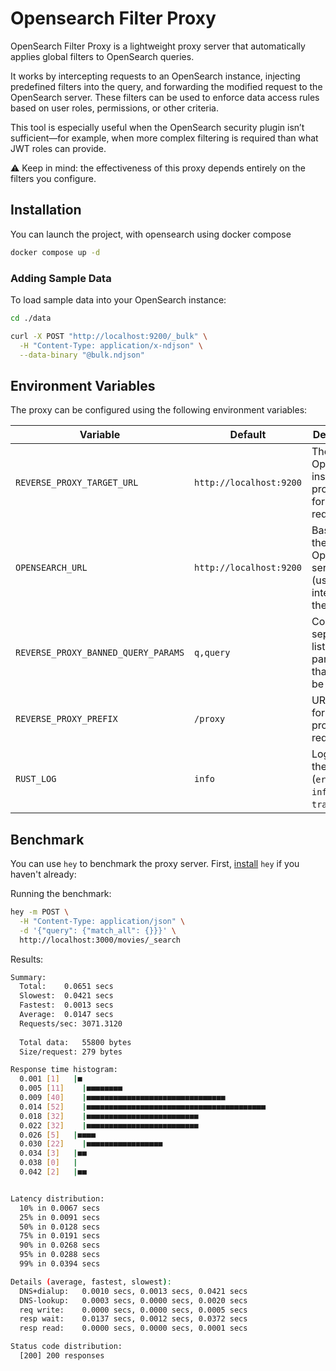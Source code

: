 # Opensearch Filter Proxy 

OpenSearch Filter Proxy is a lightweight proxy server that automatically applies global filters to OpenSearch queries.

It works by intercepting requests to an OpenSearch instance, injecting predefined filters into the query, and forwarding the modified request to the OpenSearch server. These filters can be used to enforce data access rules based on user roles, permissions, or other criteria.

This tool is especially useful when the OpenSearch security plugin isn’t sufficient—for example, when more complex filtering is required than what JWT roles can provide. 

⚠️ Keep in mind: the effectiveness of this proxy depends entirely on the filters you configure.

## Installation

You can launch the project, with opensearch using docker compose

```bash
docker compose up -d
```
### Adding Sample Data
To load sample data into your OpenSearch instance:

```bash
cd ./data 

curl -X POST "http://localhost:9200/_bulk" \
  -H "Content-Type: application/x-ndjson" \
  --data-binary "@bulk.ndjson"

```

## Environment Variables

The proxy can be configured using the following environment variables:

| Variable                         | Default                | Description                                                                |
|----------------------------------|------------------------|----------------------------------------------------------------------------|
| `REVERSE_PROXY_TARGET_URL`       | `http://localhost:9200` | The target OpenSearch instance the proxy forwards requests to.             |
| `OPENSEARCH_URL`                 | `http://localhost:9200` | Base URL of the OpenSearch server (used internally by the proxy).          |
| `REVERSE_PROXY_BANNED_QUERY_PARAMS` | `q,query`             | Comma-separated list of query parameters that should be blocked.|
| `REVERSE_PROXY_PREFIX`           | `/proxy`                | URL prefix for routing proxied requests.                                   |
| `RUST_LOG`                       | `info`                  | Log level for the proxy (`error`, `warn`, `info`, `debug`, `trace`).       |


## Benchmark

You can use `hey` to benchmark the proxy server. First, [install](https://github.com/rakyll/hey) `hey` if you haven't already:

Running the benchmark:

```bash
hey -m POST \
  -H "Content-Type: application/json" \
  -d '{"query": {"match_all": {}}}' \
  http://localhost:3000/movies/_search
```

Results:

```bash
Summary:
  Total:	0.0651 secs
  Slowest:	0.0421 secs
  Fastest:	0.0013 secs
  Average:	0.0147 secs
  Requests/sec:	3071.3120
  
  Total data:	55800 bytes
  Size/request:	279 bytes

Response time histogram:
  0.001 [1]	  |■
  0.005 [11]	|■■■■■■■■
  0.009 [40]	|■■■■■■■■■■■■■■■■■■■■■■■■■■■■■■■
  0.014 [52]	|■■■■■■■■■■■■■■■■■■■■■■■■■■■■■■■■■■■■■■■■
  0.018 [32]	|■■■■■■■■■■■■■■■■■■■■■■■■■
  0.022 [32]	|■■■■■■■■■■■■■■■■■■■■■■■■■
  0.026 [5]	  |■■■■
  0.030 [22]	|■■■■■■■■■■■■■■■■■
  0.034 [3]	  |■■
  0.038 [0]	  |
  0.042 [2]	  |■■


Latency distribution:
  10% in 0.0067 secs
  25% in 0.0091 secs
  50% in 0.0128 secs
  75% in 0.0191 secs
  90% in 0.0268 secs
  95% in 0.0288 secs
  99% in 0.0394 secs

Details (average, fastest, slowest):
  DNS+dialup:	0.0010 secs, 0.0013 secs, 0.0421 secs
  DNS-lookup:	0.0003 secs, 0.0000 secs, 0.0020 secs
  req write:	0.0000 secs, 0.0000 secs, 0.0005 secs
  resp wait:	0.0137 secs, 0.0012 secs, 0.0372 secs
  resp read:	0.0000 secs, 0.0000 secs, 0.0001 secs

Status code distribution:
  [200]	200 responses
```
